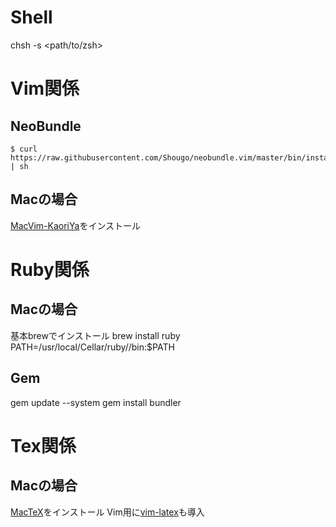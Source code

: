 # Shell

chsh -s <path/to/zsh>

# Vim関係

## NeoBundle

    $ curl https://raw.githubusercontent.com/Shougo/neobundle.vim/master/bin/install.sh | sh

## Macの場合

[MacVim-KaoriYa](https://github.com/splhack/macvim-kaoriya)をインストール

# Ruby関係

## Macの場合

基本brewでインストール
brew install ruby
PATH=/usr/local/Cellar/ruby/<ruby version>/bin:$PATH

## Gem

gem update --system
gem install bundler

# Tex関係

## Macの場合

[MacTeX](https://www.tug.org/mactex/)をインストール
Vim用に[vim-latex](https://github.com/vim-latex/vim-latex)も導入
